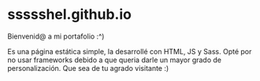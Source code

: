 # ssssshel.github.io

Bienvenid@ a mi portafolio :^)

Es una página estática simple, la desarrollé con HTML, JS y Sass.
Opté por no usar frameworks debido a que queria darle un mayor grado de personalización.
Que sea de tu agrado visitante :)
